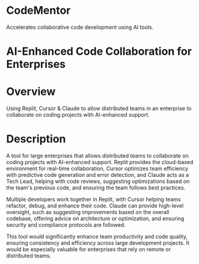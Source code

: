 # CodeMentor
Accelerates collaborative code development using AI tools.

# AI-Enhanced Code Collaboration for Enterprises

# Overview
Using Replit, Cursor & Claude to allow distributed teams in an enterprise to collaborate on coding projects with AI-enhanced support.

# Description
A tool for large enterprises that allows distributed teams to collaborate on coding projects with AI-enhanced support. Replit provides the cloud-based environment for real-time collaboration, Cursor optimizes team efficiency with predictive code generation and error detection, and Claude acts as a Tech Lead, helping with code reviews, suggesting optimizations based on the team's previous code, and ensuring the team follows best practices.

Multiple developers work together in Replit, with Cursor helping teams refactor, debug, and enhance their code. Claude can provide high-level oversight, such as suggesting improvements based on the overall codebase, offering advice on architecture or optimization, and ensuring security and compliance protocols are followed.

This tool would significantly enhance team productivity and code quality, ensuring consistency and efficiency across large development projects. It would be especially valuable for enterprises that rely on remote or distributed teams.

